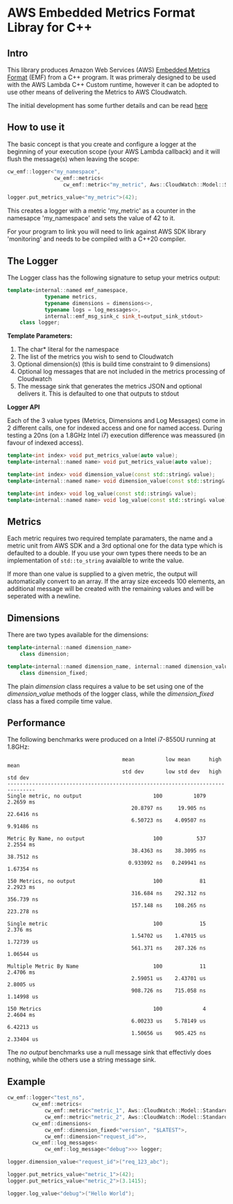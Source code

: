 # AWS Embedded Metrics Format Libray for C++

## Intro

This library produces Amazon Web Services (AWS) [Embedded Metrics Format](https://docs.aws.amazon.com/AmazonCloudWatch/latest/monitoring/CloudWatch_Embedded_Metric_Format_Specification.html) (EMF) from a C++ program. It was primeraly designed to be used with the AWS Lambda C++ Custom runtime, however it can be adopted to use other means of delivering the Metrics to AWS Cloudwatch.

The initial development has some further details and can be read [here](http://www.switchedonsystems.com/emf_for_cpp/)

## How to use it

The basic concept is that you create and configure a logger at the beginning of your execution scope (your AWS Lambda callback) and it will flush the message(s) when leaving the scope:

```c++
cw_emf::logger<"my_namespace",
               cw_emf::metrics<
                  cw_emf::metric<"my_metric", Aws::CloudWatch::Model::StandardUnit::Count>>> logger;
                  
logger.put_metrics_value<"my_metric">(42);
```

This creates a logger with a metric 'my_metric' as a counter in the namesapce 'my_namespace' and sets the value of 42 to it.

For your program to link you will need to link against AWS SDK library 'monitoring' and needs to be compiled with a C++20 compiler.

## The Logger

The Logger class has the following signature to setup your metrics output:

```c++
template<internal::named emf_namespace,
            typename metrics,
            typename dimensions = dimensions<>,
            typename logs = log_messages<>,
            internal::emf_msg_sink_c sink_t=output_sink_stdout>
    class logger;
```

**Template Parameters:**

1. The char* literal for the namespace
2. The list of the metrics you wish to send to Cloudwatch
3. Optional dimension(s) (this is build time constraint to 9 dimensions)
4. Optional log messages that are not included in the metrics processing of Cloudwatch
5. The message sink that generates the metrics JSON and optional delivers it. This is defaulted to one that outputs to stdout

**Logger API**

Each of the 3 value types (Metrics, Dimensions and Log Messages) come in 2 different calls, one for indexed access and one for named access. During testing a 20ns (on a 1.8GHz Intel i7) execution difference was meassured (in favour of indexed access).

```c++
template<int index> void put_metrics_value(auto value);
template<internal::named name> void put_metrics_value(auto value);

template<int index> void dimension_value(const std::string& value);
template<internal::named name> void dimension_value(const std::string& value);

template<int index> void log_value(const std::string& value);
template<internal::named name> void log_value(const std::string& value);
```

## Metrics

Each metric requires two required template paramaters, the name and a metric unit from AWS SDK and a 3rd optional one for the data type which is defaulted to a double. If you use your own types there needs to be an implementation of `std::to_string` avaialble to write the value.

If more than one value is supplied to a given metric, the output will automatically convert to an array. If the array size exceeds 100 elements, an additional message will be created with the remaining values and will be seperated with a newline.

## Dimensions

There are two types available for the dimensions:

```c++
template<internal::named dimension_name>
    class dimension;

template<internal::named dimension_name, internal::named dimension_value>
    class dimension_fixed;
```

The plain *dimension* class requires a value to be set using one of the *dimension_value* methods of the logger class, while the *dimension_fixed* class has a fixed compile time value.

## Performance

The following benchmarks were produced on a Intel i7-8550U running at 1.8GHz:

```
                                     mean          low mean      high mean
                                     std dev       low std dev   high std dev
-------------------------------------------------------------------------------
Single metric, no output                       100          1079     2.2659 ms 
                                        20.8797 ns     19.905 ns    22.6416 ns 
                                        6.50723 ns    4.09507 ns    9.91486 ns 
                                                                               
Metric By Name, no output                      100           537     2.2554 ms 
                                        38.4363 ns    38.3095 ns    38.7512 ns 
                                       0.933092 ns   0.249941 ns    1.67354 ns 
                                                                               
150 Metrics, no output                         100            81     2.2923 ms 
                                        316.684 ns    292.312 ns    356.739 ns 
                                        157.148 ns    108.265 ns    223.278 ns 
                                                                               
Single metric                                  100            15      2.376 ms 
                                        1.54702 us    1.47015 us    1.72739 us 
                                        561.371 ns    287.326 ns    1.06544 us 
                                                                               
Multiple Metric By Name                        100            11     2.4706 ms 
                                        2.59051 us    2.43701 us     2.8005 us 
                                        908.726 ns    715.058 ns    1.14998 us 
                                                                               
150 Metrics                                    100             4     2.4604 ms 
                                        6.00233 us    5.78149 us    6.42213 us 
                                        1.50656 us    905.425 ns    2.33404 us 
```

The *no output* benchmarks use a null message sink that effectivly does nothing, while the others use a string message sink.

## Example

```c++
cw_emf::logger<"test_ns",
        cw_emf::metrics<
            cw_emf::metric<"metric_1", Aws::CloudWatch::Model::StandardUnit::Count>,
            cw_emf::metric<"metric_2", Aws::CloudWatch::Model::StandardUnit::Milliseconds>>,
        cw_emf::dimensions<
            cw_emf::dimension_fixed<"version", "$LATEST">,
            cw_emf::dimension<"request_id">>,
        cw_emf::log_messages<
            cw_emf::log_message<"debug">>> logger;

logger.dimension_value<"request_id">("req_123_abc");

logger.put_metrics_value<"metric_1">(42);
logger.put_metrics_value<"metric_2">(3.1415);

logger.log_value<"debug">("Hello World");

```

